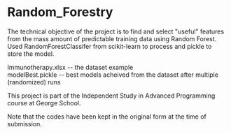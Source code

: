 # Random_Forestry
The technical objective of the project is to find and select "useful" features from the mass amount of predictable training data using Random Forest.<br>
Used RandomForestClassifer from scikit-learn to process and pickle to store the model.<br>

Immunotherapy.xlsx -- the dataset example<br>
modelBest.pickle -- best models acheived from the dataset after multiple (randomized) runs<br>

This project is part of the Independent Study in Advanced Programming course at George School.<br>

Note that the codes have been kept in the original form at the time of submission.
